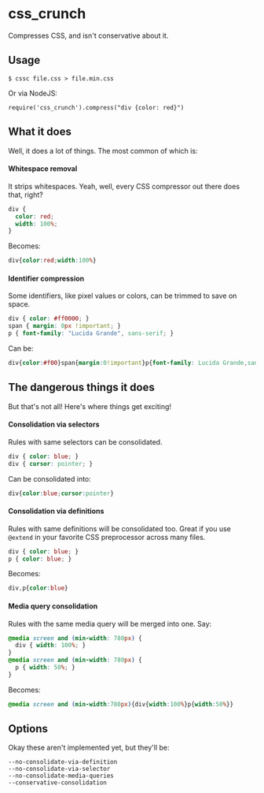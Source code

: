 # css_crunch

Compresses CSS, and isn't conservative about it.

Usage
----

    $ cssc file.css > file.min.css

Or via NodeJS:

    require('css_crunch').compress("div {color: red}")

What it does
------------

Well, it does a lot of things. The most common of which is:

#### Whitespace removal

It strips whitespaces. Yeah, well, every CSS compressor out there does that,
right?

``` css
div {
  color: red;
  width: 100%;
}
```

Becomes:

``` css
div{color:red;width:100%}
```

#### Identifier compression

Some identifiers, like pixel values or colors, can be trimmed to save on space.

``` css
div { color: #ff0000; }
span { margin: 0px !important; }
p { font-family: "Lucida Grande", sans-serif; }
```

Can be:

``` css
div{color:#f00}span{margin:0!important}p{font-family: Lucida Grande,sans-serif}
```

The dangerous things it does
----------------------------

But that's not all! Here's where things get exciting!

#### Consolidation via selectors

Rules with same selectors can be consolidated.

``` css
div { color: blue; }
div { cursor: pointer; }
```

Can be consolidated into:

``` css
div{color:blue;cursor:pointer}
```

#### Consolidation via definitions

Rules with same definitions will be consolidated too. Great if you use `@extend`
in your favorite CSS preprocessor across many files.

``` css
div { color: blue; }
p { color: blue; }
```

Becomes:

``` css
div,p{color:blue}
```

#### Media query consolidation

Rules with the same media query will be merged into one. Say:

``` css
@media screen and (min-width: 780px) {
  div { width: 100%; }
}
@media screen and (min-width: 780px) {
  p { width: 50%; }
}
```

Becomes:

``` css
@media screen and (min-width:780px){div{width:100%}p{width:50%}}
```

Options
-------

Okay these aren't implemented yet, but they'll be:

    --no-consolidate-via-definition
    --no-consolidate-via-selector
    --no-consolidate-media-queries
    --conservative-consolidation
